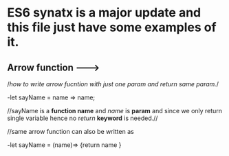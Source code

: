 # ES6 synatx is a major update and this file just have some examples of it.

## Arrow function --->
/*how to write arrow fucntion with just one param and return same param.*/

-let sayName = name => name;


//sayName is a **function name** and *name* is  **param** and since we only return single variable hence no r*eturn* **keyword** is needed.//

//same arrow function can also be written as 


-let sayName = (name)=> {return name }
